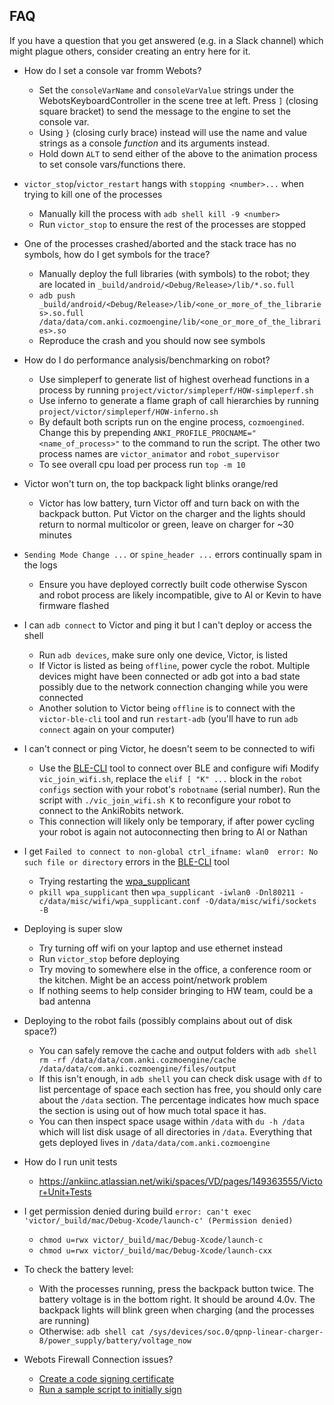 ## FAQ

If you have a question that you get answered (e.g. in a Slack channel) which might plague others, consider creating an entry here for it.

* How do I set a console var fromm Webots?
  - Set the `consoleVarName` and `consoleVarValue` strings under the WebotsKeyboardController in the scene tree at left. Press `]` (closing square bracket) to send the message to the engine to set the console var. 
  - Using `}` (closing curly brace) instead will use the name and value strings as a console _function_ and its arguments instead.
  - Hold down `ALT` to send either of the above to the animation process to set console vars/functions there.
  
* `victor_stop`/`victor_restart` hangs with `stopping <number>...` when trying to kill one of the processes
  - Manually kill the process with `adb shell kill -9 <number>`
  - Run `victor_stop` to ensure the rest of the processes are stopped
  
* One of the processes crashed/aborted and the stack trace has no symbols, how do I get symbols for the trace?
  - Manually deploy the full libraries (with symbols) to the robot; they are located in `_build/android/<Debug/Release>/lib/*.so.full`
  - `adb push _build/android/<Debug/Release>/lib/<one_or_more_of_the_libraries>.so.full /data/data/com.anki.cozmoengine/lib/<one_or_more_of_the_libraries>.so`
  - Reproduce the crash and you should now see symbols
  
* How do I do performance analysis/benchmarking on robot?
  - Use simpleperf to generate list of highest overhead functions in a process by running `project/victor/simpleperf/HOW-simpleperf.sh`
  - Use inferno to generate a flame graph of call hierarchies by running `project/victor/simpleperf/HOW-inferno.sh`
  - By default both scripts run on the engine process, `cozmoengined`. Change this by prepending `ANKI_PROFILE_PROCNAME="<name_of_process>"` to the command to run the script. The other two process names are `victor_animator` and `robot_supervisor`
  - To see overall cpu load per process run `top -m 10`
  
* Victor won't turn on, the top backpack light blinks orange/red
  - Victor has low battery, turn Victor off and turn back on with the backpack button. Put Victor on the charger and the lights should return to normal multicolor or green, leave on charger for ~30 minutes
  
* `Sending Mode Change ...` or `spine_header ...` errors continually spam in the logs
  - Ensure you have deployed correctly built code otherwise Syscon and robot process are likely incompatible, give to Al or Kevin to have firmware flashed
  
* I can `adb connect` to Victor and ping it but I can't deploy or access the shell
  - Run `adb devices`, make sure only one device, Victor, is listed
  - If Victor is listed as being `offline`, power cycle the robot. Multiple devices might have been connected or adb got into a bad state possibly due to the network connection changing while you were connected
  - Another solution to Victor being `offline` is to connect with the `victor-ble-cli` tool and run `restart-adb` (you'll have to run `adb connect` again on your computer)
  
* I can't connect or ping Victor, he doesn't seem to be connected to wifi
  - Use the [BLE-CLI](../tools/victor-ble-cli) tool to connect over BLE and configure wifi
    Modify `vic_join_wifi.sh`, replace the `elif [ "K" ...` block in the `robot configs` section with your robot's `robotname` (serial number). Run the script with `./vic_join_wifi.sh K` to reconfigure your robot to connect to the AnkiRobits network.
  - This connection will likely only be temporary, if after power cycling your robot is again not autoconnecting then bring to Al or Nathan
  
* I get `Failed to connect to non-global ctrl_ifname: wlan0  error: No such file or directory` errors in the [BLE-CLI](../tools/victor-ble-cli) tool
  - Trying restarting the [wpa_supplicant](https://en.wikipedia.org/wiki/Wpa_supplicant)
  - `pkill wpa_supplicant` then `wpa_supplicant -iwlan0 -Dnl80211 -c/data/misc/wifi/wpa_supplicant.conf -O/data/misc/wifi/sockets -B`

* Deploying is super slow
  - Try turning off wifi on your laptop and use ethernet instead
  - Run `victor_stop` before deploying
  - Try moving to somewhere else in the office, a conference room or the kitchen. Might be an access point/network problem
  - If nothing seems to help consider bringing to HW team, could be a bad antenna
  
* Deploying to the robot fails (possibly complains about out of disk space?)
  - You can safely remove the cache and output folders with `adb shell rm -rf /data/data/com.anki.cozmoengine/cache /data/data/com.anki.cozmoengine/files/output`
  - If this isn't enough, in `adb shell` you can check disk usage with `df` to list percentage of space each section has free, you should only care about the `/data` section. The percentage indicates how much space the section is using out of how much total space it has.
  - You can then inspect space usage within `/data` with `du -h /data` which will list disk usage of all directories in `/data`.    Everything that gets deployed lives in `/data/data/com.anki.cozmoengine`
  
* How do I run unit tests
  - https://ankiinc.atlassian.net/wiki/spaces/VD/pages/149363555/Victor+Unit+Tests

* I get permission denied during build `error: can't exec 'victor/_build/mac/Debug-Xcode/launch-c' (Permission denied)`
  - `chmod u=rwx victor/_build/mac/Debug-Xcode/launch-c`
  - `chmod u=rwx victor/_build/mac/Debug-Xcode/launch-cxx`

* To check the battery level:
  - With the processes running, press the backpack button twice. The battery voltage is in the bottom right. It should be around 4.0v. The backpack lights will blink green when charging (and the processes are running)
  - Otherwise: `adb shell cat /sys/devices/soc.0/qpnp-linear-charger-8/power_supply/battery/voltage_now`
  
* Webots Firewall Connection issues?
  - [Create a code signing certificate](/project/build-scripts/webots/FirewallCertificateInstructions.md)
  - [Run a sample script to initially sign](/simulator/README.md#firewall)
